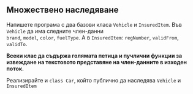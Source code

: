 ﻿## Множествено наследяване

Напишете програма с два базови класа `Vehicle` и `InsuredItem`. Във `Vehicle` да има следните член-данни  
`brand`, `model`, `color`, `fuelType`. А в `InsuredItem`: `regNumber`, `validFrom`, `validTo`.  
  
**Всеки клас да съдържа голямата петица и пучлични функции за извеждане на текстовото представяне на член-данните в изходен поток.**  

Реализирайте и `class Car`, който публично да наследява `Vehicle` и `InsuredItem`